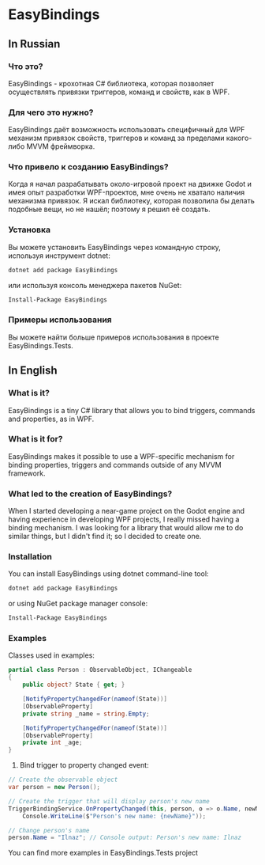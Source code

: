 # EasyBindings

## In Russian

### Что это?
EasyBindings - крохотная C# библиотека, которая позволяет осуществлять привязки триггеров, команд и свойств, как в WPF.

### Для чего это нужно?
EasyBindings даёт возможность использовать специфичный для WPF механизм привязок свойств, триггеров и команд за пределами какого-либо MVVM фреймворка.

### Что привело к созданию EasyBindings?
Когда я начал разрабатывать около-игровой проект на движке Godot и имея опыт разработки WPF-проектов, мне очень не хватало наличия механизма привязок.
Я искал библиотеку, которая позволила бы делать подобные вещи, но не нашёл; поэтому я решил её создать.

### Установка
Вы можете установить EasyBindings через командную строку, используя инструмент dotnet:
```sh
dotnet add package EasyBindings
```
или используя консоль менеджера пакетов NuGet:
```sh
Install-Package EasyBindings
```

### Примеры использования


Вы можете найти больше примеров использования в проекте EasyBindings.Tests.

## In English

### What is it?
EasyBindings is a tiny C# library that allows you to bind triggers, commands and properties, as in WPF.

### What is it for?
EasyBindings makes it possible to use a WPF-specific mechanism for binding properties, triggers and commands outside of any MVVM framework.

### What led to the creation of EasyBindings?
When I started developing a near-game project on the Godot engine and having experience in developing WPF projects, I really missed having a binding mechanism.
I was looking for a library that would allow me to do similar things, but I didn't find it; so I decided to create one.

### Installation
You can install EasyBindings using dotnet command-line tool:
```sh
dotnet add package EasyBindings
```
or using NuGet package manager console:
```sh
Install-Package EasyBindings
```

### Examples
Classes used in examples:

```csharp
partial class Person : ObservableObject, IChangeable
{
    public object? State { get; }

    [NotifyPropertyChangedFor(nameof(State))]
    [ObservableProperty]
    private string _name = string.Empty;

    [NotifyPropertyChangedFor(nameof(State))]
    [ObservableProperty]
    private int _age;
}
```

1. Bind trigger to property changed event:

```csharp
// Create the observable object
var person = new Person();

// Create the trigger that will display person's new name
TriggerBindingService.OnPropertyChanged(this, person, o => o.Name, newName =>
    Console.WriteLine($"Person's new name: {newName}"));

// Change person's name
person.Name = "Ilnaz"; // Console output: Person's new name: Ilnaz
```

You can find more examples in EasyBindings.Tests project